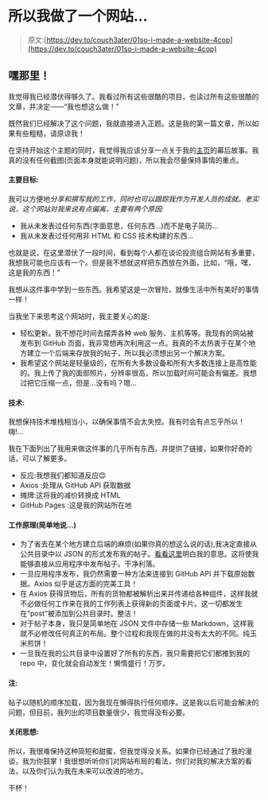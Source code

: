 # 所以我做了一个网站...

> 原文:[https://dev.to/couch3ater/01so-i-made-a-website-4cop](https://dev.to/couch3ater/01so-i-made-a-website-4cop)

## [](#hey-there)嘿那里！

我觉得我已经潜伏得够久了。我看过所有这些很酷的项目，也读过所有这些很酷的文章，并决定——“我也想这么做！”

既然我们已经解决了这个问题，我就直接进入正题。这是我的第一篇文章，所以如果有些粗糙，请原谅我！

在坚持开始这个主题的同时，我觉得我应该分享一点关于我的[主页](https://cjtangney.me)的幕后故事。我真的没有任何截图(页面本身就能说明问题)，所以我会尽量保持事情的重点。

#### [](#main-goal)主要目标:

我可以方便地*分享和撰写我的工作，同时也可以跟踪我作为开发人员的成就。老实说，这个网站对我来说有点偏离，主要有两个原因:*

*   我从未发表过任何东西(字面意思，任何东西...)而不是电子简历...
*   我从未发表过任何用非 HTML 和 CSS 技术构建的东西...

也就是说，在这里潜伏了一段时间，看到每个人都在谈论投资组合网站有多重要，我想我可能也应该有一个。但是我不想就这样把东西放在外面，比如，“哦，嘿，这是我的东西！”

我想从这件事中学到一些东西。我希望这是一次冒险，就像生活中所有美好的事情一样！

当我坐下来思考这个网站时，我主要关心的是:

*   轻松更新。我不想花时间去摆弄各种 web 服务、主机等等。我现有的网站被发布到 GitHub 页面，我非常想再次利用这一点。我真的不太热衷于在某个地方建立一个后端来存放我的帖子，所以我必须想出另一个解决方案。
*   我希望这个网站是轻量级的，在所有大多数设备和所有大多数连接上是高性能的。我上传了我的面部照片，分辨率很高，所以加载时间可能会有偏差。我想过把它压缩一点，但是...没有吗？嗯...

#### [](#technologies)技术:

我想保持技术堆栈相当小，以确保事情不会太失控。我有时会有点忘乎所以！嗨!...

我在下面列出了我用来做这件事的几乎所有东西，并提供了链接，如果你好奇的话，可以了解更多。

*   反应:我想我们都知道反应😊
*   Axios :处理从 GitHub API 获取数据
*   摊牌:这将我的减价转换成 HTML
*   GitHub Pages :这是我的网站所在地

#### [](#how-it-works-in-a-nutshell)工作原理(简单地说...)

*   为了省去在某个地方建立后端的麻烦(如果你真的想这么说的话),我决定直接从公共目录中以 JSON 的形式发布我的帖子。[看看这里](https://github.com/cjtangney/cjt2019/tree/master/public/work)明白我的意思。这将使我能够直接从应用程序中发布帖子。干净利落。
*   一旦应用程序发布，我仍然需要一种方法来连接到 GitHub API 并下载原始数据。Axios 似乎是这方面的完美工具！
*   在 Axios 获得货物后，所有的货物都被解析出来并传递给各种组件，这样我就不必做任何工作来在我的工作列表上获得新的页面或卡片。这一切都发生在“post”被添加到公共目录时。整洁！
*   对于帖子本身，我只是简单地在 JSON 文件中存储一些 Markdown，这样我就不必修改任何真正的布局。整个过程和我现在做的并没有太大的不同。纯玉米煎饼！
*   一旦我在我的公共目录中设置好了所有的东西，我只需要把它们都推到我的 repo 中，变化就会自动发生！懒惰盛行！万岁。

#### [](#a-note)注:

帖子以随机的顺序加载，因为我现在懒得执行任何顺序。这是我以后可能会解决的问题，但目前，我列出的项目数量很少，我觉得没有必要。

#### [](#closing-thoughts)关闭思想:

所以，我很难保持这种简短和甜蜜，但我觉得没关系。如果你已经通过了我的漫谈，我为你鼓掌！我很想听听你们对网站布局的看法，你们对我的解决方案的看法，以及你们认为我在未来可以改进的地方。

干杯！